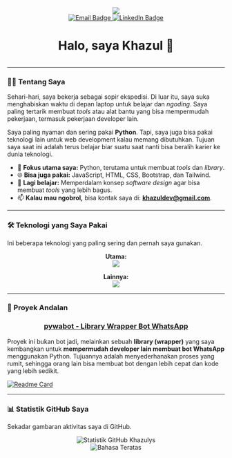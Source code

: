 <div id="header" align="center">
  <img src="https://capsule-render.vercel.app/api?type=waving&color=auto&height=300&section=header&text=Khazulys&fontSize=90" />
</div>

<div id="badges" align="center">
  <a href="mailto:khazuldev@gmail.com"> <img src="https://img.shields.io/badge/Email-Kirim_Pesan-blue?style=for-the-badge&logo=gmail&logoColor=white" alt="Email Badge"/>
  </a>
  <a href="https://www.linkedin.com/in/username-linkedin"> <img src="https://img.shields.io/badge/LinkedIn-Cek_Profil-blue?style=for-the-badge&logo=linkedin&logoColor=white" alt="LinkedIn Badge"/>
  </a>
</div>

<h1 align="center">
  Halo, saya Khazul 👋
</h1>

<div align="center">
  <img src="https://komarev.com/ghpvc/?username=khazulys&style=flat-square&color=blue" alt=""/>
</div>

---

### 👨‍💻 Tentang Saya

Sehari-hari, saya bekerja sebagai sopir ekspedisi. Di luar itu, saya suka menghabiskan waktu di depan laptop untuk belajar dan *ngoding*. Saya paling tertarik membuat *tools* atau alat bantu yang bisa mempermudah pekerjaan, termasuk pekerjaan developer lain.

Saya paling nyaman dan sering pakai **Python**. Tapi, saya juga bisa pakai teknologi lain untuk web development kalau memang dibutuhkan. Tujuan saya saat ini adalah terus belajar biar suatu saat nanti bisa beralih karier ke dunia teknologi.

- 🐍 **Fokus utama saya:** Python, terutama untuk membuat *tools* dan *library*.
- 🌐 **Bisa juga pakai:** JavaScript, HTML, CSS, Bootstrap, dan Tailwind.
- 🌱 **Lagi belajar:** Memperdalam konsep *software design* agar bisa membuat *tools* yang lebih bagus.
- 📫 **Kalau mau ngobrol,** bisa kontak saya di: **khazuldev@gmail.com**.

---

### 🛠️ Teknologi yang Saya Pakai

Ini beberapa teknologi yang paling sering dan pernah saya gunakan.

<p align="center">
  <strong>Utama:</strong><br>
  <a href="https://skillicons.dev">
    <img src="https://skillicons.dev/icons?i=python" />
  </a>
</p>
<p align="center">
  <strong>Lainnya:</strong><br>
  <a href="https://skillicons.dev">
    <img src="https://skillicons.dev/icons?i=javascript,html,css,bootstrap,tailwind,git,vscode" />
  </a>
</p>

---

### 🚀 Proyek Andalan

<div align="center">
  <h3><strong><a href="https://github.com/khazulys/pywabot">pywabot - Library Wrapper Bot WhatsApp</a></strong></h3>
</div>

Proyek ini bukan bot jadi, melainkan sebuah **library (wrapper)** yang saya kembangkan untuk **mempermudah developer lain membuat bot WhatsApp** menggunakan Python. Tujuannya adalah menyederhanakan proses yang rumit, sehingga orang lain bisa membuat bot dengan lebih cepat dan kode yang lebih sedikit.

[![Readme Card](https://github-readme-stats.vercel.app/api/pin/?username=khazulys&repo=pywabot&theme=dark)](https://github.com/khazulys/pywabot)

---

### 📊 Statistik GitHub Saya

Sekadar gambaran aktivitas saya di GitHub.

<div align="center">
  <img src="https://github-readme-stats.vercel.app/api?username=khazulys&show_icons=true&theme=dark&hide_border=true&include_all_commits=true&count_private=true" alt="Statistik GitHub Khazulys" />
  <br/>
  <img src="https://github-readme-stats.vercel.app/api/top-langs/?username=khazulys&layout=compact&langs_count=8&theme=dark&hide_border=true" alt="Bahasa Teratas" />
</div>
